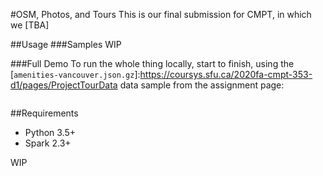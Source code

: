 #OSM, Photos, and Tours
This is our final submission for CMPT, in which we [TBA]

##Usage
###Samples
WIP

###Full Demo
To run the whole thing locally, start to finish, using the [`amenities-vancouver.json.gz`]:https://coursys.sfu.ca/2020fa-cmpt-353-d1/pages/ProjectTourData data sample from the assignment page: 
```

```

##Requirements
* Python 3.5+
* Spark 2.3+

WIP